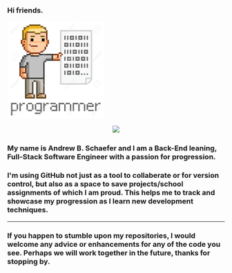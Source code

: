 <h3>Hi friends.</h3> 

![ScreenShot](/programmer.png)

<div id="header" align="center">
  <img src="https://media.giphy.com/media/M9gbBd9nbDrOTu1Mqx/giphy.gif" width="100"/>
</div>


<h3>My name is Andrew B. Schaefer and I am a Back-End leaning, Full-Stack Software Engineer with a passion for progression.</h3> 

<h3>I'm using GitHub not just as a tool to collaberate or for version control, but also as a space to save projects/school assignments of which I am proud. This helps me to track and showcase my progression as I learn new development techniques. 
  
 <hr>

<h3>If you happen to stumble upon my repositories, I would welcome any advice or enhancements for any of the code you see. Perhaps we will work together in the future, thanks for stopping by.</h3>
